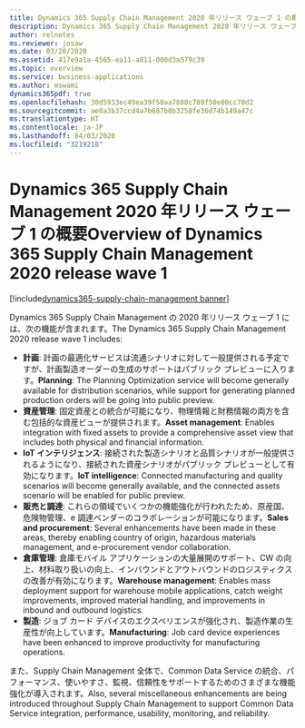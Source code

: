 ```yaml
---
title: Dynamics 365 Supply Chain Management 2020 年リリース ウェーブ 1 の概要
description: Dynamics 365 Supply Chain Management 2020 年リリース ウェーブ 1 の概要
author: relnotes
ms.reviewer: josaw
ms.date: 03/20/2020
ms.assetid: 417e9a1a-4565-ea11-a811-000d3a579c39
ms.topic: overview
ms.service: business-applications
ms.author: mswami
dynamics365pdf: true
ms.openlocfilehash: 30d5933ec49ea39f50aa7880c789f50e00cc70d2
ms.sourcegitcommit: ae0a3b37ccd4a7b687b0b3258fe36d74b149a47c
ms.translationtype: HT
ms.contentlocale: ja-JP
ms.lasthandoff: 04/03/2020
ms.locfileid: "3219218"
---
```

# <a name="overview-of-dynamics-365-supply-chain-management-2020-release-wave-1"></a><span data-ttu-id="92063-103">Dynamics 365 Supply Chain Management 2020 年リリース ウェーブ 1 の概要</span><span class="sxs-lookup"><span data-stu-id="92063-103">Overview of Dynamics 365 Supply Chain Management 2020 release wave 1</span></span>
[!include[dynamics365-supply-chain-management banner](../includes/dynamics365-supply-chain-management.md)]

<!--overview start-->
<span data-ttu-id="92063-104">Dynamics 365 Supply Chain Management の 2020 年リリース ウェーブ 1 には、次の機能が含まれます。</span><span class="sxs-lookup"><span data-stu-id="92063-104">The Dynamics 365 Supply Chain Management 2020 release wave 1 includes:</span></span>
 
- <span data-ttu-id="92063-105">**計画**: 計画の最適化サービスは流通シナリオに対して一般提供される予定ですが、計画製造オーダーの生成のサポートはパブリック プレビューに入ります。</span><span class="sxs-lookup"><span data-stu-id="92063-105">**Planning**: The Planning Optimization service will become generally available for distribution scenarios, while support for generating planned production orders will be going into public preview.</span></span>
- <span data-ttu-id="92063-106">**資産管理**: 固定資産との統合が可能になり、物理情報と財務情報の両方を含む包括的な資産ビューが提供されます。</span><span class="sxs-lookup"><span data-stu-id="92063-106">**Asset management**: Enables integration with fixed assets to provide a comprehensive asset view that includes both physical and financial information.</span></span> 
- <span data-ttu-id="92063-107">**IoT インテリジェンス**: 接続された製造シナリオと品質シナリオが一般提供されるようになり、接続された資産シナリオがパブリック プレビューとして有効になります。</span><span class="sxs-lookup"><span data-stu-id="92063-107">**IoT intelligence**: Connected manufacturing and quality scenarios will become generally available, and the connected assets scenario will be enabled for public preview.</span></span>
- <span data-ttu-id="92063-108">**販売と調達**: これらの領域でいくつかの機能強化が行われたため、原産国、危険物管理、e 調達ベンダーのコラボレーションが可能になります。</span><span class="sxs-lookup"><span data-stu-id="92063-108">**Sales and procurement**: Several enhancements have been made in these areas, thereby enabling country of origin, hazardous materials management, and e-procurement vendor collaboration.</span></span> 
- <span data-ttu-id="92063-109">**倉庫管理**: 倉庫モバイル アプリケーションの大量展開のサポート、CW の向上、材料取り扱いの向上、インバウンドとアウトバウンドのロジスティクスの改善が有効になります。</span><span class="sxs-lookup"><span data-stu-id="92063-109">**Warehouse management**: Enables mass deployment support for warehouse mobile applications, catch weight improvements, improved material handling, and improvements in inbound and outbound logistics.</span></span>
- <span data-ttu-id="92063-110">**製造**: ジョブ カード デバイスのエクスペリエンスが強化され、製造作業の生産性が向上しています。</span><span class="sxs-lookup"><span data-stu-id="92063-110">**Manufacturing**: Job card device experiences have been enhanced to improve productivity for manufacturing operations.</span></span> 

<span data-ttu-id="92063-111">また、Supply Chain Management 全体で、Common Data Service の統合、パフォーマンス、使いやすさ、監視、信頼性をサポートするためのさまざまな機能強化が導入されます。</span><span class="sxs-lookup"><span data-stu-id="92063-111">Also, several miscellaneous enhancements are being introduced throughout Supply Chain Management to support Common Data Service integration, performance, usability, monitoring, and reliability.</span></span>
<!--overview end-->